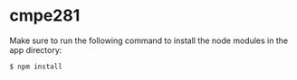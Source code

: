 # cmpe281

Make sure to run the following command to install the node modules in the app directory:

```sh
$ npm install
```